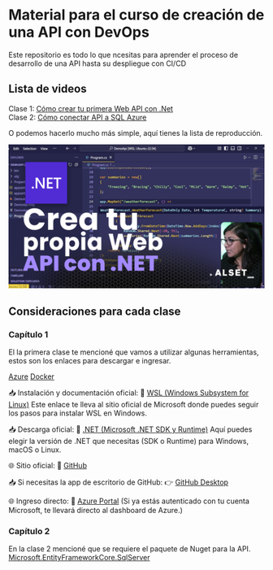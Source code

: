 # Material para el curso de creación de una API con DevOps

Este repositorio es todo lo que ncesitas para aprender el proceso de desarrollo de una API hasta su despliegue con CI/CD

## Lista de videos

Clase 1: [Cómo crear tu primera Web API con .Net](https://youtu.be/uJ-thFcwStc)  
Clase 2: [Cómo conectar API a SQL Azure](https://www.youtube.com/watch?v=OCTN4XgBf6I)  

O podemos hacerlo mucho más simple, aquí tienes la lista de reproducción.

[![Lista de reproducción](/assets/playlist.png)](https://www.youtube.com/watch?v=OCTN4XgBf6I&list=PLPQJK9oeCXTcPL7sN1xNUDAcIcrSzcN08)

## Consideraciones para cada clase

### Capítulo 1

El la primera clase te mencioné que vamos a utilizar algunas herramientas, estos son los enlaces para descargar e ingresar.

[Azure](https://portal.azure.com/)
[Docker](https://portal.azure.com/)

📥 Instalación y documentación oficial:
🔹 [WSL (Windows Subsystem for Linux)](https://learn.microsoft.com/en-us/windows/wsl/install)
Este enlace te lleva al sitio oficial de Microsoft donde puedes seguir los pasos para instalar WSL en Windows.

📥 Descarga oficial:
🔹 [.NET (Microsoft .NET SDK y Runtime)](https://dotnet.microsoft.com/download)
Aquí puedes elegir la versión de .NET que necesitas (SDK o Runtime) para Windows, macOS o Linux.


🌐 Sitio oficial:
🔹 [GitHub](https://github.com/)

📥 Si necesitas la app de escritorio de GitHub:
👉 [GitHub Desktop](https://desktop.github.com/)


🌐 Ingreso directo:
🔹 [Azure Portal](https://portal.azure.com/)
(Si ya estás autenticado con tu cuenta Microsoft, te llevará directo al dashboard de Azure.)

### Capítulo 2

En la clase 2 mencioné que se requiere el paquete de Nuget para la API.
[Microsoft.EntityFrameworkCore.SqlServer](https://www.nuget.org/packages/Microsoft.EntityFrameworkCore.SqlServer/)
